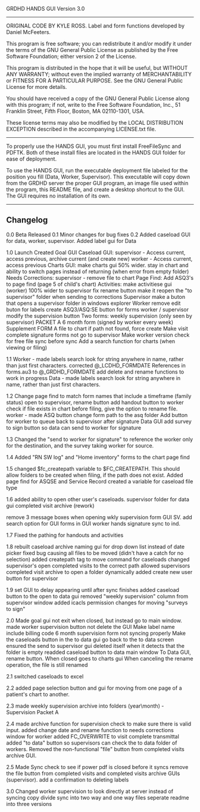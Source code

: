 GRDHD HANDS GUI Version 3.0
******************************************************************************

 ORIGINAL CODE BY KYLE ROSS. Label and form functions developed by Daniel McFeeters.


 This program is free software; you can redistribute it and/or
 modify it under the terms of the GNU General Public License
 as published by the Free Software Foundation; either version 2
 of the License.

 This program is distributed in the hope that it will be useful,
 but WITHOUT ANY WARRANTY; without even the implied warranty of
 MERCHANTABILITY or FITNESS FOR A PARTICULAR PURPOSE.  See the
 GNU General Public License for more details.

 You should have received a copy of the GNU General Public License
 along with this program; if not, write to the Free Software
 Foundation, Inc., 51 Franklin Street, Fifth Floor, Boston, MA  02110-1301, USA.

 These license terms may also be modified by the LOCAL DISTRIBUTION EXCEPTION
 described in the accompanying LICENSE.txt file.

******************************************************************************

To properly use the HANDS GUI, you must first install FreeFileSync and PDFTK. Both of these install files are located in the HANDS GUI folder for ease of deployment.

To use the HANDS GUI, run the executable deployment file labeled for the position you fill (Data, Worker, Supervisor). This executable will copy down from the GRDHD server the proper GUI program, an image file used within the program, this README file, and create a desktop shortcut to the GUI. The GUI requires no installation of its own.

-------------------------------------------------------------------------------
Changelog
-------------------------------------------------------------------------------
0.0 Beta Released
0.1 Minor changes for bug fixes
0.2 Added caseload GUI for data, worker, supervisor. Added label gui for Data

1.0 Launch
Created Goal GUI
Caseload GUI:
	supervisor - Access current, access previous, archive current (and create new)
	worker - Access current, access previous
Charts GUI:
	make charts gui 50% wider.
	stay in chart and ability to switch pages instead of returning (when error from empty folder)
Needs Corrections:
	supervisor - remove file to chart
Page Find:
	Add ASQ3's to page find (page 5 of child's chart)
Activities:
	make activitiese gui (worker) 100% wider
to supervisor
	fix rename button
	make it reopen the "to supervisor" folder when sending to corrections
Supervisor
	make a buton that opens a supervisor folder in windows explorer
Worker
	remove edit buton for labels
	create ASQ3/ASQ:SE button for forms
worker / supervisor
	modify the supervision button
	Two forms: weekly supervision (only seen by supervisor) PACKET A
	6 month form (signed by worker every week) Supplement FORM A
file to chart
	if path not found, force create
Make visit complete signature forms not go to supervisor
Make worker version check for free file sync before sync
Add a search function for charts (when viewing or filing)

1.1 Worker - made labels search look for string anywhere in name, rather than just first characters.
		corrected @_LCDHD_FORMDATE References in forms.au3 to @_GRDHD_FORMDATE
		add delete and rename functions to work in progress
    Data - made labels search look for string anywhere in name, rather than just first characters.

1.2
Change page find to match form names that include a timeframe (family status)
open to supervisor, rename button
add handout button to worker
check if file exists in chart before filing, give the option to rename file.
worker - made ASQ button change form path to the asq folder
Add button for worker to queue back to supervisor after signature
Data GUI add survey to sign button so data can send to worker for signature

1.3
Changed the "send to worker for signature" to reference the worker only for the destination, and the survey taking worker for source.

1.4
Added "RN SW log" and "Home inventory" forms to the chart page find

1.5
changed $fc_createpath variable to $FC_CREATEPATH.
This should allow folders to be created when filing, if the path does not exist.
Added page find for ASQSE and Service Record
created a variable for caseload file type

1.6
added ability to open other user's caseloads.
supervisor folder for data gui
completed visit archive (rework)

remove 3 message boxes when opening wkly supervision form GUI SV.
add search option for GUI forms in GUI worker
hands signature sync to ind. 

1.7
Fixed the pathing for handouts and activities

1.8
rebuilt caseload archive naming gui for drop down list instead of date picker
fixed bug causing all files to be moved (didn't have a catch for no selection)
added createpath tag to move command for caseloads
changed supervisor's open completed visits to the correct path
allowed supervisors completed visit archive to open a folder dynamically
added create new user button for supervisor

1.9
set GUI to delay appearing until after sync finishes
added caseload button to the open to data gui
removed "weekly supervision" column from supervisor window
added icacls permission changes for moving "surveys to sign"

2.0
Made goal gui not exit when closed, but instead go to main window.
made worker supervision button not delete the GUI
Make label name include billing code
6 month supervision form not syncing properly
Make the caseloads button in the to data gui go back to the to data screen
ensured the send to supervisor gui deleted itself when it detects that the folder is empty
readded caseload button to data main window
To Data GUI, rename button. When closed goes to charts gui
When canceling the rename operation, the file is still renamed

2.1
switched caseloads to excel

2.2
added page selection button and gui for moving from one page of a patient's chart to another.

2.3
made weekly supervision archive into folders (year\month) - Supervision Packet A

2.4
made archive function for supervision check to make sure there is valid input.
added change date and rename function to needs corrections window for worker
added FC_OVERWRITE to visit complete transmittal
added "to data" button so supervisors can check the to data folder of workers.
Removed the non-functional "file" button from completed visits archive GUI.

2.5
Made Sync check to see if power pdf is closed before it syncs
remove the file button from completed visits and completed visits archive GUIs (supervisor).
add a confirmation to deleting labels

3.0
Changed worker supervision to look directly at server instead of syncing copy
divide sync into two way and one way files
seperate readme into three versions
